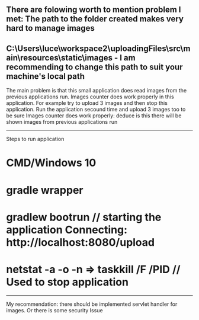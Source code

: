 There are folowing worth to mention problem I met:
The path to the folder created makes very hard to manage images 
----------------------------------------------------------------------------------------------------------------------
C:\Users\luce\workspace2\uploadingFiles\src\main\resources\static\images - I am recommending to change this path to suit your machine's local path
---------------------------------------------------------------------------------------------------------------------
The main problem is that this small application does read images from the previous applications run. Images counter does work properly in 
this application. For example try to upload 3 images and then stop this application. Run the application secound time and upload 3 images too to be sure Images counter does work properly: deduce is this there will be shown images from previous applications run 

--------------------------------------------------------------------------------------
Steps to run application
# CMD/Windows 10
# gradle wrapper
# gradlew bootrun  // starting the application Connecting: http://localhost:8080/upload
# netstat -a -o -n => taskkill /F /PID <PID>  // Used to stop application

---------------------------------------------------------------------------------------- 
My recommendation:
there should be implemented servlet handler for images. Or there is some security Issue
